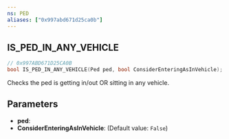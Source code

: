 ```yaml
---
ns: PED
aliases: ["0x997abd671d25ca0b"]
---
```

## IS_PED_IN_ANY_VEHICLE

```c
// 0x997ABD671D25CA0B
bool IS_PED_IN_ANY_VEHICLE(Ped ped, bool ConsiderEnteringAsInVehicle);
```

Checks the ped is getting in/out OR sitting in any vehicle.


## Parameters
* **ped**: 
* **ConsiderEnteringAsInVehicle**: (Default value: `False`)
